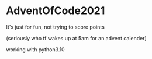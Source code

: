 # AdventOfCode2021
 
It's just for fun, not trying to score points

(seriously who tf wakes up at 5am for an advent calender)

working with python3.10 